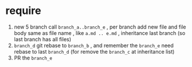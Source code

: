# require

1. new 5 branch call `branch_a..branch_e` , per branch add new file and file body same as file name , like `a.md .. e.md` , inheritance last branch (so last branch has all files)
1. `branch_d` git rebase to `branch_b` , and remember the `branch_e` need rebase to last `branch_d` (for remove the `branch_c` at inheritance list)
1. PR the `branch_e`
